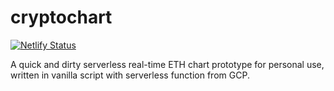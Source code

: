 # cryptochart

[![Netlify Status](https://api.netlify.com/api/v1/badges/1808516a-d611-416e-874b-6e08a6231231/deploy-status)](https://app.netlify.com/sites/techika-crypto-dashboard/deploys)

A quick and dirty serverless real-time ETH chart prototype for personal use, written in vanilla script with serverless function from GCP.
